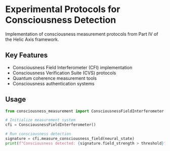 # Experimental Protocols for Consciousness Detection

Implementation of consciousness measurement protocols from Part IV of the Helic Axis framework.

## Key Features
- Consciousness Field Interferometer (CFI) implementation
- Consciousness Verification Suite (CVS) protocols
- Quantum coherence measurement tools
- Consciousness authentication systems

## Usage
```python
from consciousness_measurement import ConsciousnessFieldInterferometer

# Initialize measurement system
cfi = ConsciousnessFieldInterferometer()

# Run consciousness detection
signature = cfi.measure_consciousness_field(neural_state)
print(f"Consciousness detected: {signature.field_strength > threshold}")
